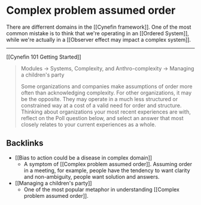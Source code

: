 # Complex problem assumed order
There are differrent domains in the [[Cynefin framework]]. One of the most common mistake is to think that we're operating in an [[Ordered System]], while we're actually in a [[Observer effect may impact a complex system]].

---
[[Cynefin 101 Getting Started]]
> Modules -> Systems, Complexity, and Anthro-complexity -> Managing a children's party
> 
> Some organizations and companies make assumptions of order more often than acknowledging complexity. For other organizations, it may be the opposite. They may operate in a much less structured or constrained way at a cost of a valid need for order and structure. Thinking about organizations your most recent experiences are with, reflect on the Poll question below, and select an answer that most closely relates to your current experiences as a whole.


## Backlinks
* [[Bias to action could be a disease in complex domain]]
	* A symptom of [[Complex problem assumed order]]. Assuming order in a meeting, for example, people have the tendency to want clarity and non-ambiguity, people want solution and answers.
* [[Managing a children's party]]
	* One of the most popular metaphor in understanding [[Complex problem assumed order]].

<!-- #evergreen -->

<!-- {BearID:5DAB682D-0238-4285-A88E-9F5BD4067898} -->
